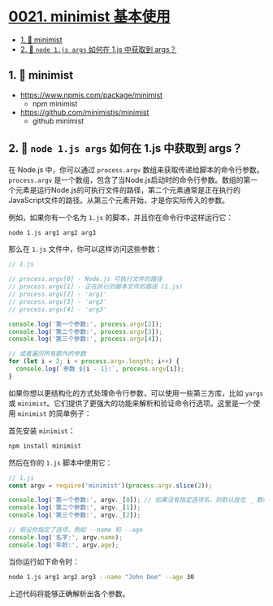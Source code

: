 # [0021. minimist 基本使用](https://github.com/Tdahuyou/nodejs/tree/main/0021.%20minimist%20%E5%9F%BA%E6%9C%AC%E4%BD%BF%E7%94%A8)

<!-- region:toc -->
- [1. 🔗 minimist](#1--minimist)
- [2. 🤖 `node 1.js args` 如何在 1.js 中获取到 args？](#2--node-1js-args-如何在-1js-中获取到-args)
<!-- endregion:toc -->

## 1. 🔗 minimist

- https://www.npmjs.com/package/minimist
  - npm minimist
- https://github.com/minimistjs/minimist
  - github minimist

## 2. 🤖 `node 1.js args` 如何在 1.js 中获取到 args？

在 Node.js 中，你可以通过 `process.argv` 数组来获取传递给脚本的命令行参数。`process.argv` 是一个数组，包含了当Node.js启动时的命令行参数。数组的第一个元素是运行Node.js的可执行文件的路径，第二个元素通常是正在执行的JavaScript文件的路径。从第三个元素开始，才是你实际传入的参数。

例如，如果你有一个名为 `1.js` 的脚本，并且你在命令行中这样运行它：

```bash
node 1.js arg1 arg2 arg3
```

那么在 `1.js` 文件中，你可以这样访问这些参数：

```javascript
// 1.js

// process.argv[0] - Node.js 可执行文件的路径
// process.argv[1] - 正在执行的脚本文件的路径 (1.js)
// process.argv[2] - 'arg1'
// process.argv[3] - 'arg2'
// process.argv[4] - 'arg3'

console.log('第一个参数:', process.argv[2]);
console.log('第二个参数:', process.argv[3]);
console.log('第三个参数:', process.argv[4]);

// 或者遍历所有额外的参数
for (let i = 2; i < process.argv.length; i++) {
  console.log(`参数 ${i - 1}:`, process.argv[i]);
}
```

如果你想以更结构化的方式处理命令行参数，可以使用一些第三方库，比如 `yargs` 或 `minimist`。它们提供了更强大的功能来解析和验证命令行选项。这里是一个使用 `minimist` 的简单例子：

首先安装 `minimist`：

```bash
npm install minimist
```

然后在你的 `1.js` 脚本中使用它：

```javascript
// 1.js
const argv = require('minimist')(process.argv.slice(2));

console.log('第一个参数:', argv._[0]); // 如果没有指定选项名，则默认放在 _ 数组中
console.log('第二个参数:', argv._[1]);
console.log('第三个参数:', argv._[2]);

// 假设你指定了选项，例如 --name 和 --age
console.log('名字:', argv.name);
console.log('年龄:', argv.age);
```

当你运行如下命令时：

```bash
node 1.js arg1 arg2 arg3 --name "John Doe" --age 30
```

上述代码将能够正确解析出各个参数。
